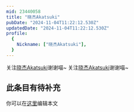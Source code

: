 ```yaml
---
mid: 23440058
title: "晓杰Akatsuki"
pubDate: "2024-11-04T11:22:12.530Z"
updatedDate: "2024-11-04T11:22:12.530Z"
profile:
  {
    Nickname: ["晓杰Akatsuki"],
  }
---
```


关注[晓杰Akatsuki](https://space.bilibili.com/23440058)谢谢喵~ 关注[晓杰Akatsuki](https://space.bilibili.com/23440058)谢谢喵~

## 此条目有待补充
你可以在[这里](https://github.com/Yuhanawa/VTuber.ICU-Content/edit/master/v/晓杰Akatsuki/index.md)编辑本文
